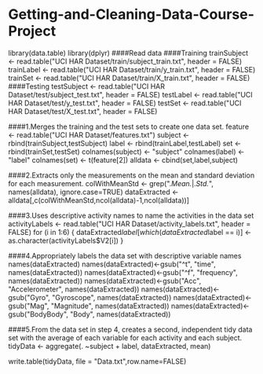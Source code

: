 # Getting-and-Cleaning-Data-Course-Project
library(data.table)
library(dplyr)
####Read data
####Training
trainSubject <- read.table("UCI HAR Dataset/train/subject_train.txt", header = FALSE)
trainLabel <- read.table("UCI HAR Dataset/train/y_train.txt", header = FALSE)
trainSet <- read.table("UCI HAR Dataset/train/X_train.txt", header = FALSE)
####Testing
testSubject <- read.table("UCI HAR Dataset/test/subject_test.txt", header = FALSE)
testLabel <- read.table("UCI HAR Dataset/test/y_test.txt", header = FALSE)
testSet <- read.table("UCI HAR Dataset/test/X_test.txt", header = FALSE)

####1.Merges the training and the test sets to create one data set.
feature <- read.table("UCI HAR Dataset/features.txt")
subject <- rbind(trainSubject,testSubject)
label <- rbind(trainLabel,testLabel)
set <- rbind(trainSet,testSet)
colnames(subject) <- "subject"
colnames(label) <- "label"
colnames(set) <- t(feature[2])
alldata <- cbind(set,label,subject)

####2.Extracts only the measurements on the mean and standard deviation for each measurement.
colWithMeanStd <- grep(".*Mean.*|.*Std.*", names(alldata), ignore.case=TRUE)
dataExtracted <- alldata[,c(colWithMeanStd,ncol(alldata)-1,ncol(alldata))]

####3.Uses descriptive activity names to name the activities in the data set
activityLabels <- read.table("UCI HAR Dataset/activity_labels.txt", header = FALSE)
for (i in 1:6) {
  dataExtracted$label[which(dataExtracted$label == i)] <- as.character(activityLabels$V2[i])
}

####4.Appropriately labels the data set with descriptive variable names
names(dataExtracted)
names(dataExtracted)<-gsub("^t", "time", names(dataExtracted))
names(dataExtracted)<-gsub("^f", "frequency", names(dataExtracted))
names(dataExtracted)<-gsub("Acc", "Accelerometer", names(dataExtracted))
names(dataExtracted)<-gsub("Gyro", "Gyroscope", names(dataExtracted))
names(dataExtracted)<-gsub("Mag", "Magnitude", names(dataExtracted))
names(dataExtracted)<-gsub("BodyBody", "Body", names(dataExtracted))

####5.From the data set in step 4, creates a second, independent tidy data set with the average of each variable for each activity and each subject.
tidyData <- aggregate(. ~subject + label, dataExtracted, mean)

write.table(tidyData, file = "Data.txt",row.name=FALSE)
